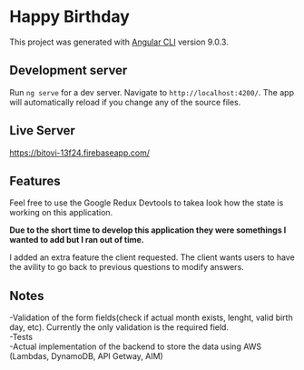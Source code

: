 # Happy Birthday

This project was generated with [Angular CLI](https://github.com/angular/angular-cli) version 9.0.3.

## Development server

Run `ng serve` for a dev server. Navigate to `http://localhost:4200/`. The app will automatically reload if you change any of the source files.

## Live Server

https://bitovi-13f24.firebaseapp.com/

## Features

Feel free to use the Google Redux Devtools to takea  look how the state is working on this application.

**Due to the short time to develop this application they were somethings I wanted to add but I ran out of time.**

I added an extra feature the client requested. The client wants users to have the avility to go back to previous questions to modify answers.

## Notes

-Validation of the form fields(check if actual month exists, lenght, valid birth day, etc). Currently the only validation is the required field.
<br/>
-Tests
<br/>
-Actual implementation of the backend to store the data using AWS (Lambdas, DynamoDB, API Getway, AIM)


